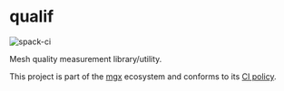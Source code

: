 # qualif

![spack-ci](https://github.com/LIHPC-Computational-Geometry/qualif/actions/workflows/spack-ci.yml/badge.svg)

Mesh quality measurement library/utility.

This project is part of the [mgx](https://github.com/LIHPC-Computational-Geometry/mgx) ecosystem and conforms to its [CI policy](https://github.com/LIHPC-Computational-Geometry/spack_recipes_meshing#ci-and-versioning-policy-of-mgx-ecosystem-projects).